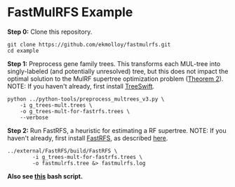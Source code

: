 FastMulRFS Example
==================
**Step 0:** Clone this repository.
```
git clone https://github.com/ekmolloy/fastmulrfs.git
cd example
```

**Step 1:** Preprocess gene family trees. This transforms each MUL-tree into singly-labeled (and potentially unresolved) tree, but this does not impact the optimal solution to the MulRF supertree optimization problem ([Theorem 2](https://doi.org/10.1093/bioinformatics/btaa444)). NOTE: If you haven't already, first install [TreeSwift](https://github.com/niemasd/TreeSwift).
```
python ../python-tools/preprocess_multrees_v3.py \
    -i g_trees-mult.trees \
    -o g_trees-mult-for-fastrfs.trees \
    --verbose
```

**Step 2:** Run FastRFS, a heuristic for estimating a RF supertree. NOTE: If you haven't already, first install [FastRFS](https://github.com/pranjalv123/fastrfs), as described [here](../external/README.md).
```
../external/FastRFS/build/FastRFS \
        -i g_trees-mult-for-fastrfs.trees \
        -o fastmulrfs.tree &> fastmulrfs.log
```

**Also see [this](run_fastmulrfs.sh) bash script.**
